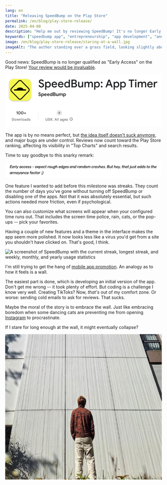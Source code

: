 ```yaml
---
lang: en
title: "Releasing SpeedBump on the Play Store"
permalink: /en/blog/play-store-release/
date: 2025-04-08
description: "Help me out by reviewing SpeedBump! It's no longer Early Release, with new streaks and more customization."
keywords: ["speedbump app", "entrepreneurship", "app development", "android development", "startup journey"]
image: /en/blog/play-store-release/staring-at-a-wall.jpg
imageAlt: "The author standing over a grass field, looking slightly above at a wall texturized with vertical stripes"
---
```


Good news: SpeedBump is no longer qualified as "Early Access" on the Play Store! [Your review would be invaluable](https://play.google.com/store/apps/details?id=com.capyapps.speedbump&utm_source=speedbumpapp.com&hl=en).

![SpeedBump: App Timer, 100+ downloads](play-store.png)

The app is by no means perfect, but [the idea itself doesn't suck anymore](/en/blog/v1/), and major bugs are under control. Reviews now count toward the Play Store ranking, affecting its visibility in "Top Charts" and search results.

Time to say goodbye to this snarky remark:

![Early access -- expect rough edges and random crashes. But hey, that just adds to the annoyance factor ;)](early-access.png)

One feature I wanted to add before this milestone was streaks. They count the number of days you've gone without turning off SpeedBump or disabling one of the apps. Not that it was absolutely essential, but such actions needed more friction, even if psychological.

You can also customize what screens will appear when your configured time runs out. That includes the screen time police, rain, cats, or the pop-ups -- pick your favorites.

Having a couple of new features and a theme in the interface makes the app seem more polished. It now looks less like a virus you'd get from a site you shouldn't have clicked on. That's good, I think.

<style>
.post-single img.stats-screenshot {
  width: 40%;
  border-radius: 0;
}

@media (max-width: 768px) {
  .post-single img.stats-screenshot {
    width: 70%;
  }
}
</style>

<p>
<img class="stats-screenshot" alt="A screenshot of SpeedBump with the current streak, longest streak, and weekly, monthly, and yearly usage statistics" src="/en/assets/screenshot_stats.png">
</p>

I'm still trying to get the hang of [mobile app promotion](https://speedbumpapp.com/en/blog/mobile-app-promotion/). An analogy as to how it feels is a wall.

The easiest part is done, which is developing an initial version of the app. Don't get me wrong -- it took plenty of effort. But coding is a challenge I know very well. Creating TikToks? Now, *that's* out of my comfort zone. Or worse: sending cold emails to ask for reviews. That sucks.

Maybe the moral of the story is to embrace the wall. Just like embracing boredom when some dancing cats are preventing me from opening [Instagram](/en/app/instagram-addiction/) to procrastinate.

If I stare for long enough at the wall, it might eventually collapse?

![Someone staring at the wall](staring-at-a-wall.jpg)
